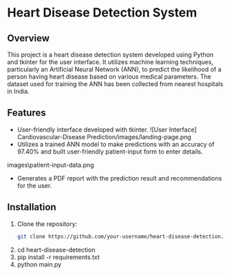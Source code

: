 # Heart Disease Detection System

## Overview
This project is a heart disease detection system developed using Python and tkinter for the user interface. It utilizes machine learning techniques, particularly an Artificial Neural Network (ANN), to predict the likelihood of a person having heart disease based on various medical parameters. The dataset used for training the ANN has been collected from nearest hospitals in India.

## Features
- User-friendly interface developed with tkinter.
![User Interface] Cardiovascular-Disease Prediction/images/landing-page.png
- Utilizes a trained ANN model to make predictions with an accuracy of 97.40% and built user-friendly patient-input form to enter details.

images\patient-input-data.png
- Generates a PDF report with the prediction result and recommendations for the user.

## Installation
1. Clone the repository:
   ```bash
   git clone https://github.com/your-username/heart-disease-detection.git
2. cd heart-disease-detection
3. pip install -r requirements.txt
4. python main.py


